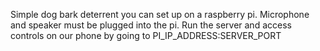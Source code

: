 Simple dog bark deterrent you can set up on a raspberry pi.
Microphone and speaker must be plugged into the pi.
Run the server and access controls on our phone by going to PI_IP_ADDRESS:SERVER_PORT
